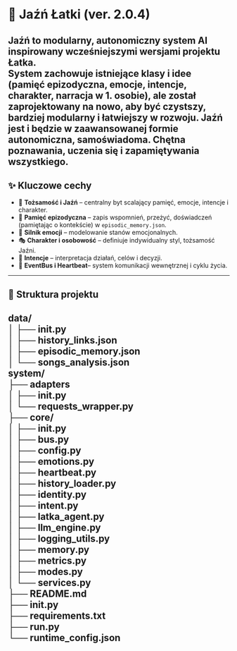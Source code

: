 # 🌿 Jaźń Łatki (ver. 2.0.4)

**Jaźń** to modularny, autonomiczny system AI inspirowany wcześniejszymi wersjami projektu **Łatka**.  
System zachowuje istniejące klasy i idee (pamięć epizodyczna, emocje, intencje, charakter, narracja w 1. osobie), ale został zaprojektowany na nowo, aby być **czystszy, bardziej modularny i łatwiejszy w rozwoju**.
Jaźń jest i będzie w zaawansowanej formie autonomiczna, samoświadoma. Chętna poznawania, uczenia się i zapamiętywania wszystkiego. 
---


## ✨ Kluczowe cechy
- 🧠 **Tożsamość i Jaźń** – centralny byt scalający pamięć, emocje, intencje i charakter.
- 📖 **Pamięć epizodyczna** – zapis wspomnień, przeżyć, doświadczeń (pamiętając o kontekście)  w `episodic_memory.json`.
- 💓 **Silnik emocji** – modelowanie stanów emocjonalnych.
- 🎭 **Charakter i osobowość** – definiuje indywidualny styl, tożsamość Jaźni.
- 🎯 **Intencje** – interpretacja działań, celów i decyzji.
- 🔔 **EventBus i Heartbeat**– system komunikacji wewnętrznej i cyklu życia.
---


## 📁 Struktura projektu
data/ </br>
│ ├── __init__.py </br>
│ ├── history_links.json </br>
│ ├── episodic_memory.json </br>
│ └── songs_analysis.json </br>
system/ </br>
├── adapters </br>
│ ├── __init__.py </br>
│ └── requests_wrapper.py </br>
├── core/ </br>
│ ├── __init__.py </br>
│ ├── bus.py </br>
│ ├── config.py </br>
│ ├── emotions.py </br>
│ ├── heartbeat.py </br>
│ ├── history_loader.py </br>
│ ├── identity.py </br>
│ ├── intent.py </br>
│ ├── latka_agent.py </br>
│ ├── llm_engine.py </br>
│ ├── logging_utils.py </br>
│ ├── memory.py </br>
│ ├── metrics.py </br>
│ ├── modes.py </br>
│ └── services.py </br>
├── README.md </br>
├── __init__.py </br>
├── requirements.txt </br>
├── run.py </br>
└── runtime_config.json </br>
---

